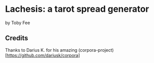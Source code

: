 # Lachesis: a tarot spread generator
by Toby Fee

## Credits
Thanks to Darius K. for his amazing (corpora-project)[https://github.com/dariusk/corpora]
